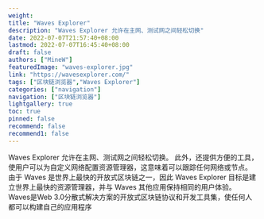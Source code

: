 ```yaml
---
weight: 
title: "Waves Explorer"
description: "Waves Explorer 允许在主网、测试网之间轻松切换"
date: 2022-07-07T21:57:40+08:00
lastmod: 2022-07-07T16:45:40+08:00
draft: false
authors: ["MineW"]
featuredImage: "waves-explorer.jpg"
link: "https://wavesexplorer.com/"
tags: ["区块链浏览器","Waves Explorer"]
categories: ["navigation"]
navigation: ["区块链浏览器"]
lightgallery: true
toc: true
pinned: false
recommend: false
recommend1: false
---
```


Waves Explorer 允许在主网、测试网之间轻松切换。 此外，还提供方便的工具，使用户可以为自定义网络配置资源管理器，这意味着可以跟踪任何网络或节点。
由于 Waves 是世界上最快的开放式区块链之一，因此 Waves Explorer 目标是建立世界上最快的资源管理器，并与 Waves 其他应用保持相同的用户体验。
Waves是Web 3.0分散式解决方案的开放式区块链协议和开发工具集，使任何人都可以构建自己的应用程序‎